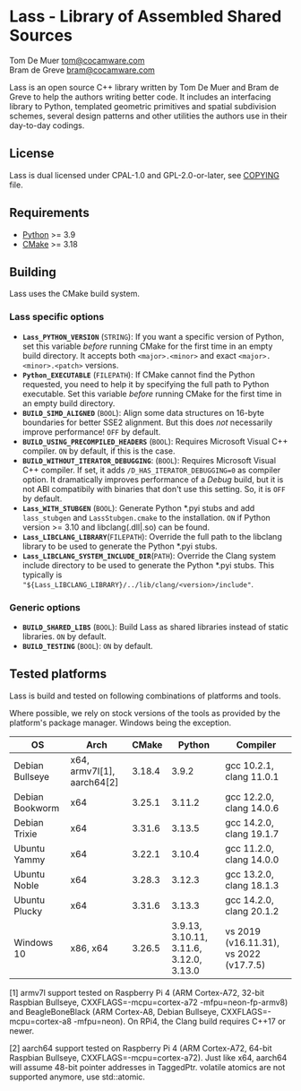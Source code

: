 Lass - Library of Assembled Shared Sources
==========================================

Tom De Muer <tom@cocamware.com>  
Bram de Greve <bram@cocamware.com>

Lass is an open source C++ library written by Tom De Muer and Bram de Greve to
help the authors writing better code. It includes an interfacing library to 
Python, templated geometric primitives and spatial subdivision schemes, several
design patterns and other utilities the authors use in their day-to-day 
codings.


License
-------

Lass is dual licensed under CPAL-1.0 and GPL-2.0-or-later, see 
[COPYING](./COPYING) file.


Requirements
------------

-   [Python](https://www.python.org/) >= 3.9
-   [CMake](https://cmake.org/) >= 3.18


Building
--------

Lass uses the CMake build system.

### Lass specific options

-   **`Lass_PYTHON_VERSION`** (`STRING`): If you want a specific version of
    Python, set this variable *before* running CMake for the first time
    in an empty build directory. It accepts both `<major>.<minor>` and exact
    `<major>.<minor>.<patch>` versions.
-   **`Python_EXECUTABLE`** (`FILEPATH`): If CMake cannot find the Python
    requested, you need to help it by specifying the full path to Python
    executable. Set this variable *before* running CMake for the first time
    in an empty build directory.
-   **`BUILD_SIMD_ALIGNED`** (`BOOL`): Align some data structures on 16-byte
    boundaries for better SSE2 alignment. But this does *not* necessarily
    improve performance! `OFF` by default.
-   **`BUILD_USING_PRECOMPILED_HEADERS`** (`BOOL`): Requires Microsoft Visual
    C++ compiler. `ON` by default, if this is the case.
-   **`BUILD_WITHOUT_ITERATOR_DEBUGGING`**: (`BOOL`): Requires Microsoft Visual
    C++ compiler. If set, it adds `/D_HAS_ITERATOR_DEBUGGING=0` as compiler
    option. It dramatically improves performance of a *Debug* build, but it
    is not ABI compatibily with binaries that don't use this setting. So, it is
    `OFF` by default.
-   **`Lass_WITH_STUBGEN`** (`BOOL`): Generate Python *.pyi stubs and add
    `lass_stubgen` and `LassStubgen.cmake` to the installation.
    `ON` if Python version >= 3.10 and libclang(.dll|.so) can be found.
-   **`Lass_LIBCLANG_LIBRARY`**(`FILEPATH`): Override the full path to the
    libclang library to be used to generate the Python *.pyi stubs.
-   **`Lass_LIBCLANG_SYSTEM_INCLUDE_DIR`**(`PATH`): Override the Clang system
    include directory to be used to generate the Python *.pyi stubs. This typically
    is `"${Lass_LIBCLANG_LIBRARY}/../lib/clang/<version>/include"`.

### Generic options

-   **`BUILD_SHARED_LIBS`** (`BOOL`): Build Lass as shared libraries instead
    of static libraries. `ON` by default.
-   **`BUILD_TESTING`** (`BOOL`): `ON` by default.


Tested platforms
----------------

Lass is build and tested on following combinations of platforms and tools.

Where possible, we rely on stock versions of the tools as provided by the
platform's package manager. Windows being the exception.
 
| OS               | Arch                       | CMake  | Python                                  | Compiler                               |
|------------------|----------------------------|--------|-----------------------------------------|----------------------------------------|
| Debian Bullseye  | x64, armv7l[1], aarch64[2] | 3.18.4 | 3.9.2                                   | gcc 10.2.1, clang 11.0.1               |
| Debian Bookworm  | x64                        | 3.25.1 | 3.11.2                                  | gcc 12.2.0, clang 14.0.6               |
| Debian Trixie    | x64                        | 3.31.6 | 3.13.5                                  | gcc 14.2.0, clang 19.1.7               |
| Ubuntu Yammy     | x64                        | 3.22.1 | 3.10.4                                  | gcc 11.2.0, clang 14.0.0               |
| Ubuntu Noble     | x64                        | 3.28.3 | 3.12.3                                  | gcc 13.2.0, clang 18.1.3               |
| Ubuntu Plucky    | x64                        | 3.31.6 | 3.13.3                                  | gcc 14.2.0, clang 20.1.2               |
| Windows 10       | x86, x64                   | 3.26.5 | 3.9.13, 3.10.11, 3.11.6, 3.12.0, 3.13.0 | vs 2019 (v16.11.31), vs 2022 (v17.7.5) |

[1] armv7l support tested on Raspberry Pi 4 (ARM Cortex-A72, 32-bit Raspbian Bullseye,
CXXFLAGS=-mcpu=cortex-a72 -mfpu=neon-fp-armv8) and BeagleBoneBlack (ARM Cortex-A8,
Debian Bullseye, CXXFLAGS=-mcpu=cortex-a8 -mfpu=neon). On RPi4, the Clang build requires
C++17 or newer.

[2] aarch64 support tested on Raspberry Pi 4 (ARM Cortex-A72, 64-bit Raspbian Bullseye,
CXXFLAGS=-mcpu=cortex-a72). Just like x64, aarch64 will assume 48-bit pointer addresses
in TaggedPtr. volatile atomics are not supported anymore, use std::atomic.
